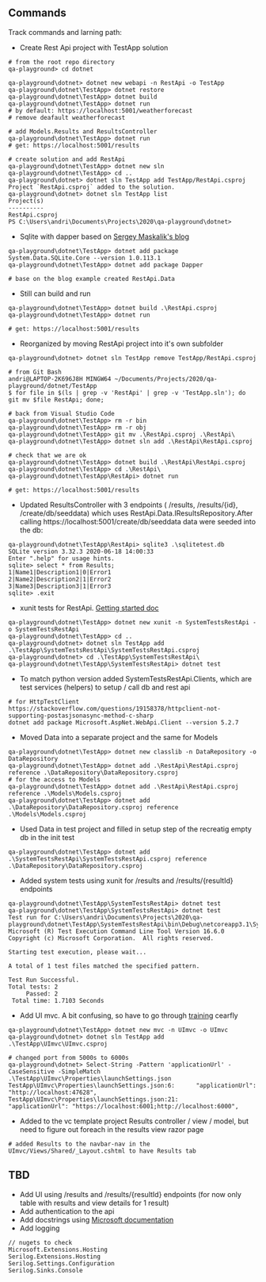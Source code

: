 ## Commands
Track commands and larning path:
* Create Rest Api project with TestApp solution
```
# from the root repo directory
qa-playground> cd dotnet

qa-playground\dotnet> dotnet new webapi -n RestApi -o TestApp
qa-playground\dotnet\TestApp> dotnet restore
qa-playground\dotnet\TestApp> dotnet build
qa-playground\dotnet\TestApp> dotnet run
# by default: https://localhost:5001/weatherforecast
# remove deafault weatherforecast

# add Models.Results and ResultsController
qa-playground\dotnet\TestApp> dotnet run
# get: https://localhost:5001/results

# create solution and add RestApi
qa-playground\dotnet\TestApp> dotnet new sln
qa-playground\dotnet\TestApp> cd ..
qa-playground\dotnet> dotnet sln TestApp add TestApp/RestApi.csproj
Project `RestApi.csproj` added to the solution.
qa-playground\dotnet> dotnet sln TestApp list
Project(s)
----------
RestApi.csproj
PS C:\Users\andri\Documents\Projects\2020\qa-playground\dotnet> 
```
* Sqlite with dapper based on [Sergey Maskalik's blog](https://blog.maskalik.com/asp-net/sqlite-simple-database-with-dapper/)
```
qa-playground\dotnet\TestApp> dotnet add package System.Data.SQLite.Core --version 1.0.113.1
qa-playground\dotnet\TestApp> dotnet add package Dapper

# base on the blog example created RestApi.Data
```
* Still can build and run
```
qa-playground\dotnet\TestApp> dotnet build .\RestApi.csproj
qa-playground\dotnet\TestApp> dotnet run

# get: https://localhost:5001/results
```
* Reorganized by moving RestApi project into it's own subfolder
```
qa-playground\dotnet> dotnet sln TestApp remove TestApp/RestApi.csproj

# from Git Bash
andri@LAPTOP-2K696J8H MINGW64 ~/Documents/Projects/2020/qa-playground/dotnet/TestApp
$ for file in $(ls | grep -v 'RestApi' | grep -v 'TestApp.sln'); do git mv $file RestApi; done;

# back from Visual Studio Code
qa-playground\dotnet\TestApp> rm -r bin
qa-playground\dotnet\TestApp> rm -r obj
qa-playground\dotnet\TestApp> git mv .\RestApi.csproj .\RestApi\
qa-playground\dotnet\TestApp> dotnet sln add .\RestApi\RestApi.csproj

# check that we are ok
qa-playground\dotnet\TestApp> dotnet build .\RestApi\RestApi.csproj
qa-playground\dotnet\TestApp> cd .\RestApi\
qa-playground\dotnet\TestApp\RestApi> dotnet run

# get: https://localhost:5001/results
```
* Updated ResultsController with 3 endpoints ( /results, /results/{id}, /create/db/seeddata) which uses RestApi.Data.IResultsRepository.After calling https://localhost:5001/create/db/seeddata  data were seeded into the db:
```
qa-playground\dotnet\TestApp\RestApi> sqlite3 .\sqlitetest.db
SQLite version 3.32.3 2020-06-18 14:00:33
Enter ".help" for usage hints.
sqlite> select * from Results;
1|Name1|Description1|0|Error1
2|Name2|Description2|1|Error2
3|Name3|Description3|1|Error3
sqlite> .exit
```
* xunit tests for RestApi. [Getting started doc](https://xunit.net/docs/getting-started/netcore/cmdline)
```
qa-playground\dotnet\TestApp> dotnet new xunit -n SystemTestsRestApi -o SystemTestsRestApi
qa-playground\dotnet\TestApp> cd ..
qa-playground\dotnet> dotnet sln TestApp add .\TestApp\SystemTestsRestApi\SystemTestsRestApi.csproj
qa-playground\dotnet> cd .\TestApp\SystemTestsRestApi\
qa-playground\dotnet\TestApp\SystemTestsRestApi> dotnet test
```
* To match python version added SystemTestsRestApi.Clients, which are test services (helpers) to setup / call db and rest api
```
# for HttpTestClient https://stackoverflow.com/questions/19158378/httpclient-not-supporting-postasjsonasync-method-c-sharp
dotnet add package Microsoft.AspNet.WebApi.Client --version 5.2.7
```
* Moved Data into a separate project and the same for Models
```
qa-playground\dotnet\TestApp> dotnet new classlib -n DataRepository -o DataRepository
qa-playground\dotnet\TestApp> dotnet add .\RestApi\RestApi.csproj reference .\DataRepository\DataRepository.csproj
# for the access to Models
qa-playground\dotnet\TestApp> dotnet add .\RestApi\RestApi.csproj reference .\Models\Models.csproj
qa-playground\dotnet\TestApp> dotnet add .\DataRepository\DataRepository.csproj reference .\Models\Models.csproj
```
* Used Data in test project and filled in setup step of the recreatig empty db in the init test
```
qa-playground\dotnet\TestApp> dotnet add .\SystemTestsRestApi\SystemTestsRestApi.csproj reference .\DataRepository\DataRepository.csproj
```
* Added system tests using xunit for /results and /results/{resultId} endpoints
```
qa-playground\dotnet\TestApp\SystemTestsRestApi> dotnet test
qa-playground\dotnet\TestApp\SystemTestsRestApi> dotnet test
Test run for C:\Users\andri\Documents\Projects\2020\qa-playground\dotnet\TestApp\SystemTestsRestApi\bin\Debug\netcoreapp3.1\SystemTestsRestApi.dll(.NETCoreApp,Version=v3.1)
Microsoft (R) Test Execution Command Line Tool Version 16.6.0
Copyright (c) Microsoft Corporation.  All rights reserved.

Starting test execution, please wait...

A total of 1 test files matched the specified pattern.

Test Run Successful.
Total tests: 2
     Passed: 2
 Total time: 1.7103 Seconds
```
* Add UI mvc. A bit confusing, so have to go through [training](https://docs.microsoft.com/en-us/aspnet/core/tutorials/first-mvc-app/start-mvc?view=aspnetcore-3.1&tabs=visual-studio-code) cearfly
```
qa-playground\dotnet\TestApp> dotnet new mvc -n UImvc -o UImvc
qa-playground\dotnet> dotnet sln TestApp add .\TestApp\UImvc\UImvc.csproj

# changed port from 5000s to 6000s
qa-playground\dotnet> Select-String -Pattern 'applicationUrl' -CaseSensitive -SimpleMatch .\TestApp\UImvc\Properties\launchSettings.json
TestApp\UImvc\Properties\launchSettings.json:6:      "applicationUrl": "http://localhost:47628",
TestApp\UImvc\Properties\launchSettings.json:21:      "applicationUrl": "https://localhost:6001;http://localhost:6000",
```
* Added to the vc template project Results controller / view / model, but need to figure out foreach in the results view razor page
```
# added Results to the navbar-nav in the UImvc/Views/Shared/_Layout.cshtml to have Results tab
```

## TBD
* Add UI using /results and /results/{resultId} endpoints (for now only table with results and view details for 1 result)
* Add authentication to the api
* Add docstrings using [Microsoft documentation](https://docs.microsoft.com/en-us/dotnet/csharp/language-reference/language-specification/documentation-comments)
* Add logging
```
// nugets to check
Microsoft.Extensions.Hosting
Serilog.Extensions.Hosting
Serilog.Settings.Configuration
Serilog.Sinks.Console
```